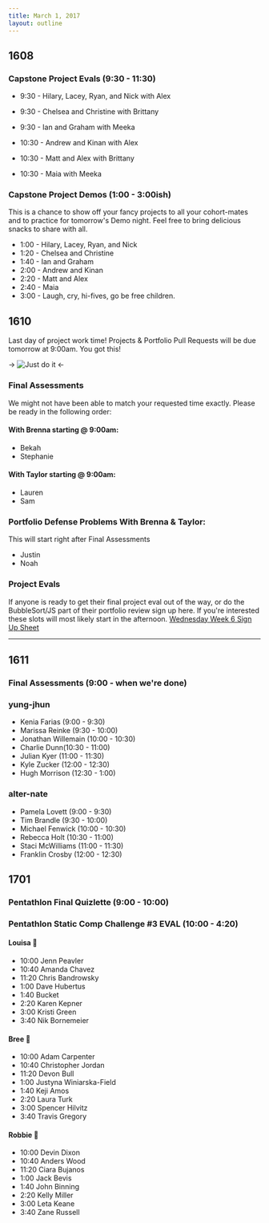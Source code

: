 ```yaml
---
title: March 1, 2017
layout: outline
---
```


## 1608

### Capstone Project Evals (9:30 - 11:30)

* 9:30  - Hilary, Lacey, Ryan, and Nick with Alex
* 9:30  - Chelsea and Christine with Brittany
* 9:30  - Ian and Graham with Meeka

* 10:30  - Andrew and Kinan with Alex
* 10:30  - Matt and Alex with Brittany
* 10:30  - Maia with Meeka

### Capstone Project Demos (1:00 - 3:00ish)

This is a chance to show off your fancy projects to all your cohort-mates and to practice for tomorrow's Demo night. Feel free to bring delicious snacks to share with all.

* 1:00 - Hilary, Lacey, Ryan, and Nick
* 1:20 - Chelsea and Christine
* 1:40 - Ian and Graham
* 2:00 - Andrew and Kinan
* 2:20 - Matt and Alex
* 2:40 - Maia
* 3:00 - Laugh, cry, hi-fives, go be free children.


## 1610

Last day of project work time! Projects & Portfolio Pull Requests will be due tomorrow at 9:00am. You got this!                        

-> ![Just do it](https://s-media-cache-ak0.pinimg.com/736x/f2/58/f4/f258f40627b8f0f4b0734de2f709e154.jpg) <-

### Final Assessments

We might not have been able to match your requested time exactly. Please be ready in the following order:

#### With Brenna starting @ 9:00am:

* Bekah
* Stephanie

#### With Taylor starting @ 9:00am:
* Lauren
* Sam

### Portfolio Defense Problems With Brenna & Taylor:
This will start right after Final Assessments
* Justin
* Noah

### Project Evals

If anyone is ready to get their final project eval out of the way, or do the BubbleSort/JS part of their portfolio review sign up here. If you're interested these slots will most likely start in the afternoon. [Wednesday Week 6 Sign Up Sheet](https://docs.google.com/spreadsheets/d/1wbC2kGuHma7-jB2HiY26Uumw7iqIWBFnfbsrOFGuWO4/edit#gid=0)  


--------------------------------------------

## 1611

### Final Assessments (9:00 - when we're done)

### yung-jhun

* Kenia Farias (9:00 - 9:30)
* Marissa Reinke (9:30 - 10:00)
* Jonathan Willemain (10:00 - 10:30)
* Charlie Dunn(10:30 - 11:00)
* Julian Kyer (11:00 - 11:30)
* Kyle Zucker (12:00 - 12:30)
* Hugh Morrison (12:30 - 1:00)


### alter-nate

* Pamela Lovett (9:00 - 9:30)
* Tim Brandle (9:30 - 10:00)
* Michael Fenwick (10:00 - 10:30)
* Rebecca Holt (10:30 - 11:00)
* Staci McWilliams (11:00 - 11:30)
* Franklin Crosby (12:00 - 12:30)


## 1701

### Pentathlon Final Quizlette (9:00 - 10:00)

### Pentathlon Static Comp Challenge #3 EVAL (10:00 - 4:20)

#### Louisa :hear_no_evil:

* 10:00 Jenn Peavler 
* 10:40 Amanda Chavez
* 11:20 Chris Bandrowsky
* 1:00 Dave Hubertus
* 1:40 Bucket
* 2:20 Karen Kepner
* 3:00 Kristi Green
* 3:40 Nik Bornemeier

#### Bree :see_no_evil:

* 10:00 Adam Carpenter
* 10:40 Christopher Jordan
* 11:20 Devon Bull
* 1:00 Justyna Winiarska-Field
* 1:40 Keji Amos
* 2:20 Laura Turk
* 3:00 Spencer Hilvitz
* 3:40 Travis Gregory

#### Robbie :speak_no_evil:

* 10:00 Devin Dixon
* 10:40 Anders Wood
* 11:20 Ciara Bujanos
* 1:00 Jack Bevis
* 1:40 John Binning
* 2:20 Kelly Miller
* 3:00 Leta Keane
* 3:40 Zane Russell

